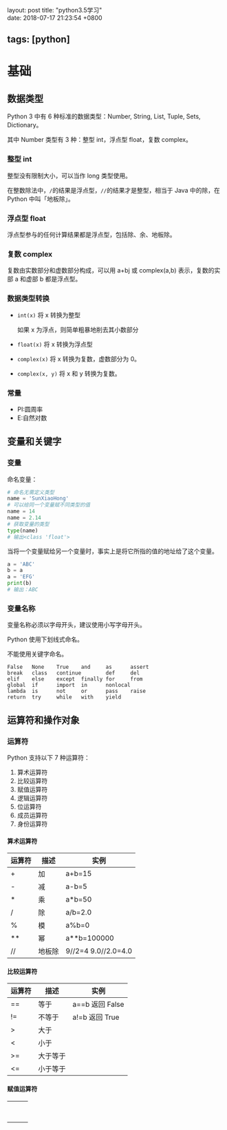layout: post
title:  "python3.5学习"  
date:   2018-07-17 21:23:54 +0800

## tags: [python]



# 基础

## 数据类型

Python 3 中有 6 种标准的数据类型：Number, String, List, Tuple, Sets, Dictionary。

其中 Number 类型有 3 种：整型 int，浮点型 float，复数 complex。

### 整型 int

整型没有限制大小，可以当作 long 类型使用。  

在整数除法中，`/`的结果是浮点型，`//`的结果才是整型，相当于 Java 中的除，在 Python 中叫「地板除」。  

### 浮点型 float

浮点型参与的任何计算结果都是浮点型，包括除、余、地板除。  

### 复数 complex

复数由实数部分和虚数部分构成，可以用 a+bj 或 complex(a,b) 表示，复数的实部 a 和虚部 b 都是浮点型。

### 数据类型转换

* `int(x)` 将 x 转换为整型

  如果 x 为浮点，则简单粗暴地削去其小数部分

* `float(x)` 将 x 转换为浮点型

* `complex(x)` 将 x 转换为复数，虚数部分为 0。

* `complex(x, y)` 将 x 和 y 转换为复数。

### 常量

* PI:圆周率
* E:自然对数

## 变量和关键字

### 变量

命名变量：  

```python
# 命名无需定义类型
name = 'SunXiaoHong'
# 可以给同一个变量赋不同类型的值
name = 14
name = 2.14
# 获取变量的类型
type(name)
# 输出<class 'float'>
```

当将一个变量赋给另一个变量时，事实上是将它所指的值的地址给了这个变量。  

```python
a = 'ABC'
b = a
a = 'EFG'
print(b)
# 输出：ABC
```



### 变量名称

变量名称必须以字母开头，建议使用小写字母开头。  

Python 使用下划线式命名。  

不能使用关键字命名。  



```
False	None	True	and		as		assert
break	class	continue		def		del
elif	else	except	finally	for		from
global	if		import	in		nonlocal
lambda	is		not		or		pass	raise
return	try		while	with	yield
```



## 运算符和操作对象  

### 运算符

Python 支持以下 7 种运算符：

1. 算术运算符
2. 比较运算符
3. 赋值运算符
4. 逻辑运算符
5. 位运算符
6. 成员运算符
7. 身份运算符

#### 算术运算符

| 运算符 | 描述   | 实例                 |
| ------ | ------ | -------------------- |
| +      | 加     | a+b=15               |
| -      | 减     | a-b=5                |
| *      | 乘     | a*b=50               |
| /      | 除     | a/b=2.0              |
| %      | 模     | a%b=0                |
| **     | 幂     | a**b=100000          |
| //     | 地板除 | 9//2=4  9.0//2.0=4.0 |

#### 比较运算符

| 运算符 | 描述     | 实例            |
| ------ | -------- | --------------- |
| ==     | 等于     | a==b 返回 False |
| !=     | 不等于   | a!=b 返回 True  |
| >      | 大于     |                 |
| <      | 小于     |                 |
| \>=    | 大于等于 |                 |
| <=     | 小于等于 |                 |

#### 赋值运算符

|      |      |      |
| ---- | ---- | ---- |
|      |      |      |
|      |      |      |
|      |      |      |
|      |      |      |
|      |      |      |
|      |      |      |
|      |      |      |
|      |      |      |

